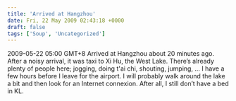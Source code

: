 ```yaml
---
title: 'Arrived at Hangzhou'
date: Fri, 22 May 2009 02:43:18 +0000
draft: false
tags: ['Soup', 'Uncategorized']
---
```


2009-05-22 05:00 GMT+8 Arrived at Hangzhou about 20 minutes ago. After a noisy arrival, it was taxi to Xi Hu, the West Lake. There’s already plenty of people here; jogging, doing t'ai chi, shouting, jumping, … I have a few hours before I leave for the airport. I will probably walk around the lake a bit and then look for an Internet connexion. After all, I still don’t have a bed in KL.